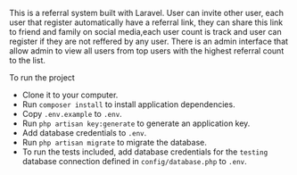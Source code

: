 

This is a referral system built with Laravel.
User can invite other user, each user that register automatically have a referral link, they can share this link to friend and family on social media,each user count is track and user can register if they are not reffered by any user. There is an admin interface that allow admin to view all users from top users with the highest referral count to the list.
 
 To run the project

- Clone it to your computer.
- Run `composer install` to install application dependencies.
- Copy `.env.example` to `.env`.
- Run `php artisan key:generate` to generate an application key.
- Add database credentials to `.env`.
- Run `php artisan migrate` to migrate the database.
- To run the tests included, add database credentials for the `testing` database connection defined in `config/database.php` to `.env`.


